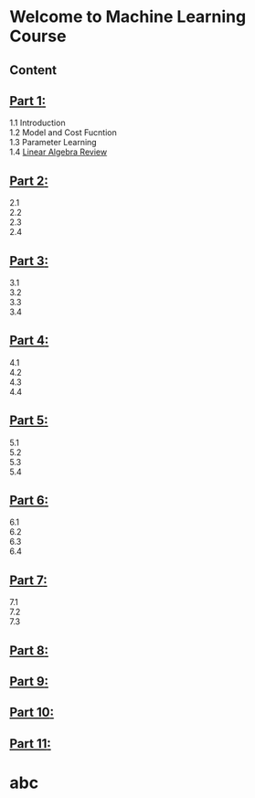 # Welcome to Machine Learning Course
## Content
## [**Part 1**:](Part1)  
1.1 Introduction  
1.2 Model and Cost Fucntion  
1.3 Parameter Learning  
1.4 [Linear Algebra Review](#abc)  

## [**Part 2**:](Part2)  
2.1  
2.2  
2.3  
2.4 
	
## [**Part 3**:](Part3)  
3.1  
3.2  
3.3  
3.4  
	
## [**Part 4**:](Part4)
4.1  
4.2  
4.3  
4.4  
	
## [**Part 5**:](Part5)  
5.1  
5.2  
5.3  
5.4  
	
## [**Part 6**:](Part6)  
6.1  
6.2  
6.3  
6.4  

## [**Part 7**:](Part7)  
7.1  
7.2  
7.3  

## [**Part 8**:](Part8)  
	
## [**Part 9**:](Part9)  
	
## [**Part 10**:](Part10)  
	
## [**Part 11**:](Part11)  

# abc  
	

 




























